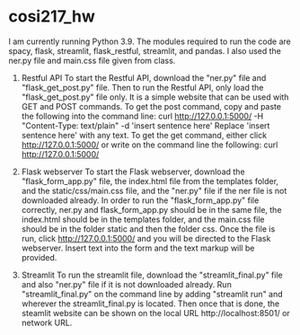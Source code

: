 # cosi217_hw

I am currently running Python 3.9.
The modules required to run the code are spacy, flask, streamlit, flask_restful, streamlit, and pandas.
I also used the ner.py file and main.css file given from class.

1) Restful API
To start the Restful API, download the "ner.py" file and "flask_get_post.py" file. Then to run the Restful API, only load the "flask_get_post.py" file only. It is a simple website that can be used with GET and POST commands.
To get the post command, copy and paste the following into the command line: curl http://127.0.0.1:5000/ -H "Content-Type: text/plain" -d 'insert sentence here'
Replace 'insert sentence here' with any text.
To get the get command, either click http://127.0.0.1:5000/ or write on the command line the following:  curl http://127.0.0.1:5000/

2) Flask webserver
To start the Flask webserver, download the "flask_form_app.py" file, the index.html file from the templates folder, and the static/css/main.css file, and the "ner.py" file if the ner file is not downloaded already. In order to run the "flask_form_app.py" file correctly, ner.py and flask_form_app.py should be in the same file, the index.html should be in the templates folder, and the main.css file should be in the folder static and then the folder css.
Once the file is run, click http://127.0.0.1:5000/ and you will be directed to the Flask webserver. Insert text into the form and the text markup will be provided.

3) Streamlit
To run the streamlit file, download the "streamlit_final.py" file and also "ner.py" file if it is not downloaded already. Run "streamlit_final.py" on the command line by adding "streamlit run" and wherever the streamlit_final.py is located. Then once that is done, the steamlit website can be shown on the local URL http://localhost:8501/ or network URL.
